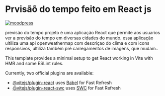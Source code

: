 # Prvisãõ do tempo feito em React js

[![moodpress](https://img.shields.io/badge/website-000000?style=for-the-badge&logo=About.me&logoColor=white)](https://previsao-do-tempo-react.netlify.app) 

previsão do tempo projeto é uma aplicação React que permite aos usuarios ver a previsão do tempo em diversas cidades do mundo.
essa aplicação ultiliza uma api openweathermap com descriçao do clima e com icons responsivos,
ultiliza também pré carregamentos de imagens, que mudam..


This template provides a minimal setup to get React working in Vite with HMR and some ESLint rules.

Currently, two official plugins are available:

- [@vitejs/plugin-react](https://github.com/vitejs/vite-plugin-react/blob/main/packages/plugin-react/README.md) uses [Babel](https://babeljs.io/) for Fast Refresh
- [@vitejs/plugin-react-swc](https://github.com/vitejs/vite-plugin-react-swc) uses [SWC](https://swc.rs/) for Fast Refresh

